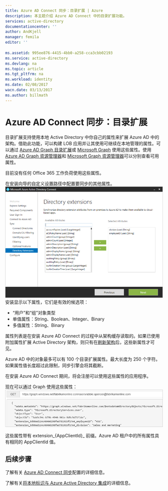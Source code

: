 ```yaml
---
title: Azure AD Connect 同步：目录扩展 | Azure
description: 本主题介绍 Azure AD Connect 中的目录扩展功能。
services: active-directory
documentationcenter: ''
author: AndKjell
manager: femila
editor: ''

ms.assetid: 995ee876-4415-4bb0-a258-cca3cbb02193
ms.service: active-directory
ms.devlang: na
ms.topic: article
ms.tgt_pltfrm: na
ms.workload: identity
ms.date: 02/08/2017
wacn.date: 03/13/2017
ms.author: billmath
---
```


# Azure AD Connect 同步：目录扩展
目录扩展支持使用本地 Active Directory 中你自己的属性来扩展 Azure AD 中的架构。借助此功能，可以构建 LOB 应用并让其使用可继续在本地管理的属性。可以通过 [Azure AD Graph 目录扩展](https://msdn.microsoft.com/Library/Azure/Ad/Graph/howto/azure-ad-graph-api-directory-schema-extensions)或 [Microsoft Graph](https://graph.microsoft.io/) 使用这些属性。使用 [Azure AD Graph 资源管理器](https://graphexplorer.cloudapp.net)和 [Microsoft Graph 资源管理器](https://graphexplorer2.azurewebsites.net/)可以分别查看可用属性。

目前没有任何 Office 365 工作负荷使用这些属性。

在安装向导的自定义设置路径中配置要同步的其他属性。
![架构扩展向导](./media/active-directory-aadconnectsync-feature-directory-extensions/extension2.png) 
安装显示以下属性，它们是有效的候选项：

- “用户”和“组”对象类型
- 单值属性：String、Boolean、Integer、Binary
- 多值属性：String、Binary

属性列表是在安装 Azure AD Connect 的过程中从架构缓存读取的。如果已使用附加属性扩展 Active Directory 架构，则只有在[刷新架构](./active-directory-aadconnectsync-installation-wizard.md#refresh-directory-schema)后，这些新属性才可见。

Azure AD 中的对象最多可以有 100 个目录扩展属性。最大长度为 250 个字符。如果属性值长度超过此限制，同步引擎会将其截断。

在安装 Azure AD Connect 期间，将会注册可以使用这些属性的应用程序。

现在可以通过 Graph 使用这些属性：
![Graph](./media/active-directory-aadconnectsync-feature-directory-extensions/extension4.png)

这些属性带有 extension\_{AppClientId}\_ 前缀。Azure AD 租户中的所有属性具有相同的 AppClientId 值。

## 后续步骤
了解有关 [Azure AD Connect 同步](./active-directory-aadconnectsync-whatis.md)配置的详细信息。

了解有关[将本地标识与 Azure Active Directory 集成](./active-directory-aadconnect.md)的详细信息。

<!---HONumber=Mooncake_0306_2017-->
<!---Update_Description: wording update -->
